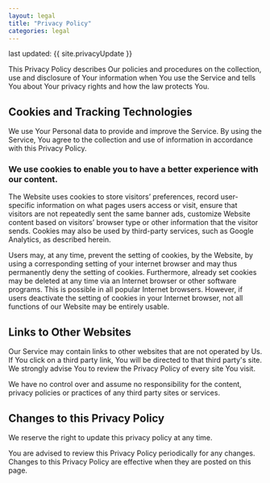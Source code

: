 ```yaml
---
layout: legal
title: "Privacy Policy"
categories: legal
---
```


last updated: {{ site.privacyUpdate }}

This Privacy Policy describes Our policies and procedures on the collection, use and disclosure of Your information when You use the Service and tells You about Your privacy rights and how the law protects You.

## Cookies and Tracking Technologies

We use Your Personal data to provide and improve the Service. By using the Service, You agree to the collection and use of information in accordance with this Privacy Policy.

### We use cookies to enable you to have a better experience with our content.

The Website uses cookies to store visitors’ preferences, record user-specific information on what pages users access or visit, ensure that visitors are not repeatedly sent the same banner ads, customize Website content based on visitors’ browser type or other information that the visitor sends. Cookies may also be used by third-party services, such as Google Analytics, as described herein.

Users may, at any time, prevent the setting of cookies, by the Website, by using a corresponding setting of your internet browser and may thus permanently deny the setting of cookies. Furthermore, already set cookies may be deleted at any time via an Internet browser or other software programs. This is possible in all popular Internet browsers. However, if users deactivate the setting of cookies in your Internet browser, not all functions of our Website may be entirely usable.

## Links to Other Websites

Our Service may contain links to other websites that are not operated by Us. If You click on a third party link, You will be directed to that third party's site. We strongly advise You to review the Privacy Policy of every site You visit.

We have no control over and assume no responsibility for the content, privacy policies or practices of any third party sites or services.

## Changes to this Privacy Policy

We reserve the right to update this privacy policy at any time.

You are advised to review this Privacy Policy periodically for any changes. Changes to this Privacy Policy are effective when they are posted on this page.

